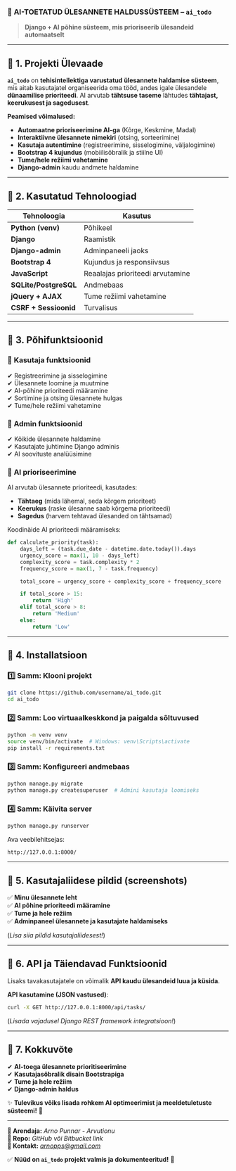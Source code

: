 ### 📌 **AI-TOETATUD ÜLESANNETE HALDUSSÜSTEEM – `ai_todo`**
> **Django + AI põhine süsteem, mis prioriseerib ülesandeid automaatselt**  

---

## **📌 1. Projekti Ülevaade**
**`ai_todo`** on **tehisintellektiga varustatud ülesannete haldamise süsteem**, mis aitab kasutajatel organiseerida oma tööd, andes igale ülesandele **dünaamilise prioriteedi**. AI arvutab **tähtsuse taseme** lähtudes **tähtajast, keerukusest ja sagedusest**.

**Peamised võimalused:**
- **Automaatne prioriseerimine AI-ga** (Kõrge, Keskmine, Madal)
- **Interaktiivne ülesannete nimekiri** (otsing, sorteerimine)
- **Kasutaja autentimine** (registreerimine, sisselogimine, väljalogimine)
- **Bootstrap 4 kujundus** (mobiilisõbralik ja stiilne UI)
- **Tume/hele režiimi vahetamine**
- **Django-admin** kaudu andmete haldamine

---

## **📌 2. Kasutatud Tehnoloogiad**
| Tehnoloogia | Kasutus |
|-------------|--------|
| **Python (venv)** | Põhikeel |
| **Django** | Raamistik |
| **Django-admin** | Adminpaneeli jaoks |
| **Bootstrap 4** | Kujundus ja responsiivsus |
| **JavaScript** | Reaalajas prioriteedi arvutamine |
| **SQLite/PostgreSQL** | Andmebaas |
| **jQuery + AJAX** | Tume režiimi vahetamine |
| **CSRF + Sessioonid** | Turvalisus |

---

## **📌 3. Põhifunktsioonid**
### 🔹 **Kasutaja funktsioonid**
✔ Registreerimine ja sisselogimine  
✔ Ülesannete loomine ja muutmine  
✔ AI-põhine prioriteedi määramine  
✔ Sortimine ja otsing ülesannete hulgas  
✔ Tume/hele režiimi vahetamine  

### 🔹 **Admin funktsioonid**
✔ Kõikide ülesannete haldamine  
✔ Kasutajate juhtimine Django adminis  
✔ AI soovituste analüüsimine  

### 🔹 **AI prioriseerimine**
AI arvutab ülesannete prioriteedi, kasutades:  
- **Tähtaeg** (mida lähemal, seda kõrgem prioriteet)  
- **Keerukus** (raske ülesanne saab kõrgema prioriteedi)  
- **Sagedus** (harvem tehtavad ülesanded on tähtsamad)  

Koodinäide AI prioriteedi määramiseks:
```python
def calculate_priority(task):
    days_left = (task.due_date - datetime.date.today()).days
    urgency_score = max(1, 10 - days_left)
    complexity_score = task.complexity * 2
    frequency_score = max(1, 7 - task.frequency)

    total_score = urgency_score + complexity_score + frequency_score

    if total_score > 15:
        return 'High'
    elif total_score > 8:
        return 'Medium'
    else:
        return 'Low'
```

---

## **📌 4. Installatsioon**
### **1️⃣ Samm: Klooni projekt**
```bash
git clone https://github.com/username/ai_todo.git
cd ai_todo
```

### **2️⃣ Samm: Loo virtuaalkeskkond ja paigalda sõltuvused**
```bash
python -m venv venv
source venv/bin/activate  # Windows: venv\Scripts\activate
pip install -r requirements.txt
```

### **3️⃣ Samm: Konfigureeri andmebaas**
```bash
python manage.py migrate
python manage.py createsuperuser  # Admini kasutaja loomiseks
```

### **4️⃣ Samm: Käivita server**
```bash
python manage.py runserver
```
Ava veebilehitsejas:
```
http://127.0.0.1:8000/
```

---

## **📌 5. Kasutajaliidese pildid (screenshots)**
✅ **Minu ülesannete leht**  
✅ **AI põhine prioriteedi määramine**  
✅ **Tume ja hele režiim**  
✅ **Adminpaneel ülesannete ja kasutajate haldamiseks**  

(*Lisa siia pildid kasutajaliidesest!*)  

---

## **📌 6. API ja Täiendavad Funktsioonid**
Lisaks tavakasutajatele on võimalik **API kaudu ülesandeid luua ja küsida**.

**API kasutamine (JSON vastused)**:
```bash
curl -X GET http://127.0.0.1:8000/api/tasks/
```
(*Lisada vajadusel Django REST framework integratsioon!*)

---

## **📌 7. Kokkuvõte**
✔ **AI-toega ülesannete prioritiseerimine**  
✔ **Kasutajasõbralik disain Bootstrapiga**  
✔ **Tume ja hele režiim**  
✔ **Django-admin haldus**  

✨ **Tulevikus võiks lisada rohkem AI optimeerimist ja meeldetuletuste süsteemi!** 🚀  

---

**📌 Arendaja:** *Arno Punnar - Arvutionu*  
**📌 Repo:** *GitHub või Bitbucket link*  
**📌 Kontakt:** *arnopps@gmail.com*  

✅ **Nüüd on `ai_todo` projekt valmis ja dokumenteeritud!** 🚀
